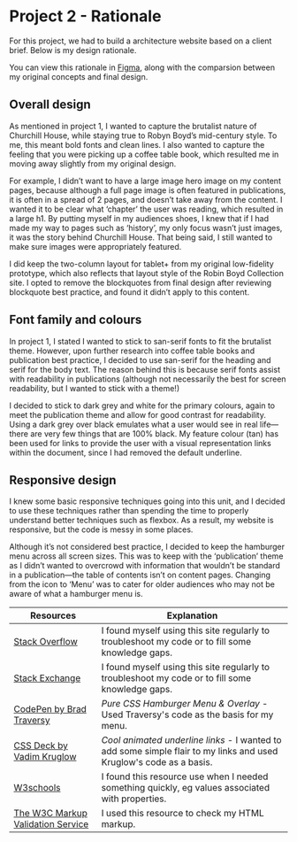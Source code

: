 # Project 2 - Rationale
For this project, we had to build a architecture website based on a client brief. Below is my design rationale.

You can view this rationale in [Figma](https://www.figma.com/proto/az6OQVbsbGhmmVAmjZ5EcY/Front-end-web-design?node-id=109%3A502&viewport=-8591%2C-2221%2C0.2639991343021393&scaling=min-zoom), along with the comparsion between my original concepts and final design.
## Overall design
As mentioned in project 1, I wanted to capture the brutalist nature of Churchill House, while staying true to Robyn Boyd’s mid-century style. To me, this meant bold fonts and clean lines. I also wanted to capture the feeling that you were picking up a coffee table book, which resulted me in moving away slightly from my original design.

For example, I didn’t want to have a large image hero image on my content pages, because although a full page image is often featured in publications, it is often in a spread of 2 pages, and doesn’t take away from the content. I wanted it to be clear what ‘chapter’ the user was reading, which resulted in a large h1. By putting myself in my audiences shoes, I knew that if I had made my way to pages such as ‘history’, my only focus wasn’t just images, it was the story behind Churchill House. That being said, I still wanted to make sure images were appropriately featured.

I did keep the two-column layout for tablet+ from my original low-fidelity prototype, which also reflects that layout style of the Robin Boyd Collection site. I opted to remove the blockquotes from final design after reviewing blockquote best practice, and found it didn’t apply to this content.

## Font family and colours
In project 1, I stated I wanted to stick to san-serif fonts to fit the brutalist theme. However, upon further research into coffee table books and publication best practice, I decided to use san-serif for the heading and serif for the body text. The reason behind this is because serif fonts assist with readability in publications (although not necessarily the best for screen readability, but I wanted to stick with a theme!)

I decided to stick to dark grey and white for the primary colours, again to meet the publication theme and allow for good contrast for readability. Using a dark grey over black emulates what a user would see in real life—there are very few things that are 100% black. My feature colour (tan) has been used for links to provide the user with a visual representation links within the document, since I had removed the default underline.

## Responsive design
I knew some basic responsive techniques going into this unit, and I decided to use these techniques rather than spending the time to properly understand better techniques such as flexbox. As a result, my website is responsive, but the code is messy in some places.

Although it’s not considered best practice, I decided to keep the hamburger menu across all screen sizes. This was to keep with the ‘publication’ theme as I didn’t wanted to overcrowd with information that wouldn’t be standard in a publication—the table of contents isn’t on content pages. Changing from the icon to ‘Menu’ was to cater for older audiences who may not be aware of what a hamburger menu is.

| Resources | Explanation |
|-----------|-------------|
|[Stack Overflow](https://stackoverflow.com/)|I found myself using this site regularly to troubleshoot my code or to fill some knowledge gaps.|
|[Stack Exchange](https://stackexchange.com/)|I found myself using this site regularly to troubleshoot my code or to fill some knowledge gaps.|
|[CodePen by Brad Traversy](https://codepen.io/bradtraversy/pen/vMGBjQ)|*Pure CSS Hamburger Menu & Overlay* - Used Traversy's code as the basis for my menu. |
|[CSS Deck by Vadim Kruglow](https://cssdeck.com/labs/cool-and-easy-animated-underline-links)|*Cool animated underline links* - I wanted to add some simple flair to my links and used Kruglow's code as a basis. |
|[W3schools](https://www.w3schools.com/)|I found this resource use when I needed something quickly, eg values associated with properties.|
|[The W3C Markup Validation Service](https://validator.w3.org/)|I used this resource to check my HTML markup.

